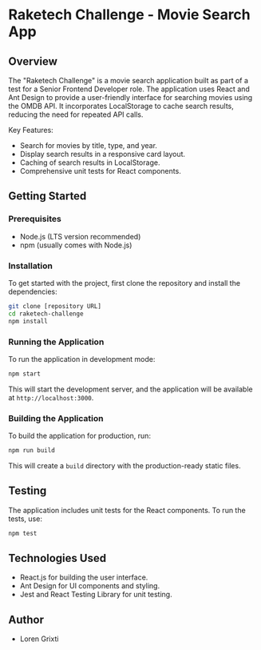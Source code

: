 
# Raketech Challenge - Movie Search App

## Overview
The "Raketech Challenge" is a movie search application built as part of a test  for a Senior Frontend Developer role. The application uses React and Ant Design to provide a user-friendly interface for searching movies using the OMDB API. It incorporates LocalStorage to cache search results, reducing the need for repeated API calls.

Key Features:
- Search for movies by title, type, and year.
- Display search results in a responsive card layout.
- Caching of search results in LocalStorage.
- Comprehensive unit tests for React components.

## Getting Started

### Prerequisites
- Node.js (LTS version recommended)
- npm (usually comes with Node.js)

### Installation
To get started with the project, first clone the repository and install the dependencies:
```bash
git clone [repository URL]
cd raketech-challenge
npm install
```

### Running the Application
To run the application in development mode:
```bash
npm start
```
This will start the development server, and the application will be available at `http://localhost:3000`.

### Building the Application
To build the application for production, run:
```bash
npm run build
```
This will create a `build` directory with the production-ready static files.

## Testing
The application includes unit tests for the React components. To run the tests, use:
```bash
npm test
```

## Technologies Used
- React.js for building the user interface.
- Ant Design for UI components and styling.
- Jest and React Testing Library for unit testing.

## Author
- Loren Grixti
